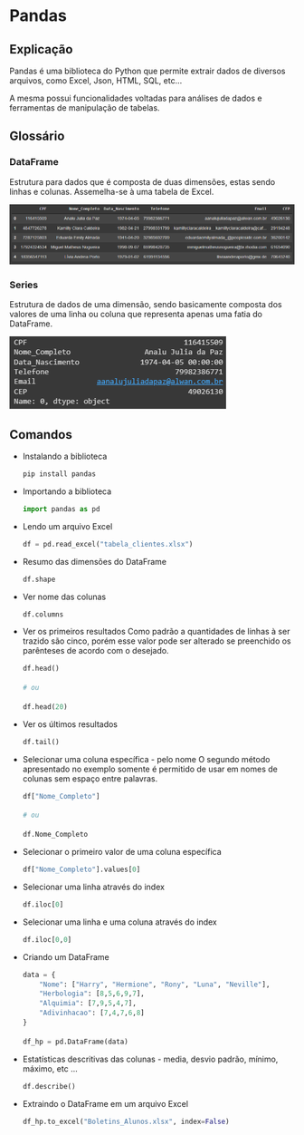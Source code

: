 # Pandas

## Explicação

Pandas é uma biblioteca do Python que permite extrair dados de diversos arquivos, como Excel, Json, HTML, SQL, etc...

A mesma possui funcionalidades voltadas para análises de dados e ferramentas de manipulação de tabelas.

## Glossário

### DataFrame

Estrutura para dados que é composta de duas dimensões, estas sendo linhas e colunas. Assemelha-se à uma tabela de Excel.

![pd_dataframe](../img/pd_dataframe.png)

### Series

Estrutura de dados de uma dimensão, sendo basicamente composta dos valores de uma linha ou coluna que representa apenas uma fatia do DataFrame.

![pd_series](../img/pd_series.png)

## Comandos

- Instalando a biblioteca

    ```bash
    pip install pandas
    ```

- Importando a biblioteca
    ```python
    import pandas as pd
    ```

- Lendo um arquivo Excel
    ```python
    df = pd.read_excel("tabela_clientes.xlsx")
    ```

- Resumo das dimensões do DataFrame
    ```python
    df.shape
    ```

- Ver nome das colunas
    ```python
    df.columns
    ```

- Ver os primeiros resultados
Como padrão a quantidades de linhas à ser trazido são cinco, porém esse valor pode ser alterado se preenchido os parênteses de acordo com o desejado.
    ```python
    df.head()

    # ou

    df.head(20)
    ```

- Ver os últimos resultados
    ```python
    df.tail()
    ```

- Selecionar uma coluna específica - pelo nome
O segundo método apresentado no exemplo somente é permitido de usar em nomes de colunas sem espaço entre palavras.

    ```python
    df["Nome_Completo"]

    # ou

    df.Nome_Completo
    ```

- Selecionar o primeiro valor de uma coluna específica
    ```python
    df["Nome_Completo"].values[0]
    ```

- Selecionar uma linha através do index
    ```python
    df.iloc[0]
    ```

- Selecionar uma linha e uma coluna através do index
    ```python
    df.iloc[0,0]
    ```

- Criando um DataFrame
    ```python
    data = {
        "Nome": ["Harry", "Hermione", "Rony", "Luna", "Neville"],
        "Herbologia": [8,5,6,9,7],
        "Alquimia": [7,9,5,4,7],
        "Adivinhacao": [7,4,7,6,8]
    }

    df_hp = pd.DataFrame(data)
    ```

- Estatísticas descritivas das colunas - media, desvio padrão, mínimo, máximo, etc ...
    ```python
    df.describe()
    ```

- Extraindo o DataFrame em um arquivo Excel
    ```python
    df_hp.to_excel("Boletins_Alunos.xlsx", index=False)
    ```